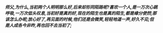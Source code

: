 ***师父,为什么,当初两个人明明那么好,后来却形同陌路呢?喜欢一个人,是一万次心跳呼吸,一万次低头叹息,当初好是真的好,现在的陌生也是真的陌生,都是缘分使然;那该怎么办呢;放心好了,再见面的时候,他们还是会微笑,轻轻地道一声,好久不见;但是人成各今非昨,再也回不去当初了;***
